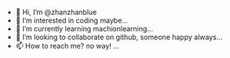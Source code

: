 - 👋 Hi, I’m @zhanzhanblue
- 👀 I’m interested in coding maybe...
- 🌱 I’m currently learning machionlearning...
- 💞️ I’m looking to collaborate on github, someone happy always...
- 📫 How to reach me? no way! ...

<!---
zhanzhanblue/zhanzhanblue is a ✨ special ✨ repository because its `README.md` (this file) appears on your GitHub profile.
You can click the Preview link to take a look at your changes.
--->

